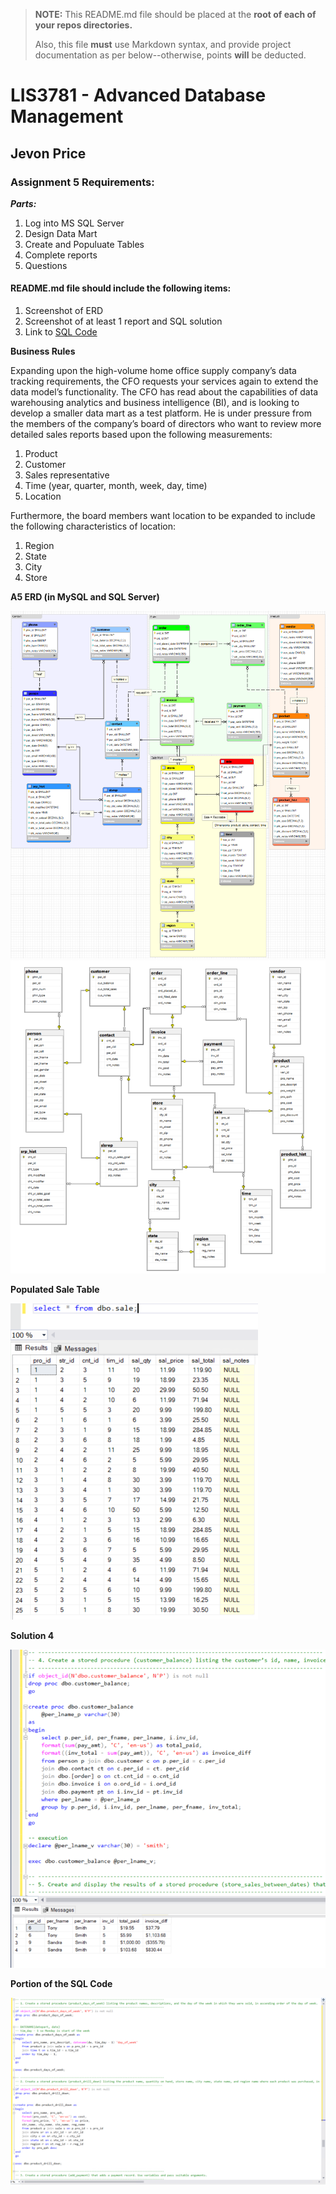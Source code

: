 > **NOTE:** This README.md file should be placed at the **root of each of your repos directories.**
>
>Also, this file **must** use Markdown syntax, and provide project documentation as per below--otherwise, points **will** be deducted.
>

# LIS3781 - Advanced Database Management

## Jevon Price

### Assignment 5 Requirements:

***Parts:***

1. Log into MS SQL Server
2. Design Data Mart
3. Create and Populuate Tables
4. Complete reports
5. Questions


#### README.md file should include the following items:

1. Screenshot of ERD
2. Screenshot of at least 1 report and SQL solution
4. Link to [SQL Code](lis3781_a5_solutions.sql)

**Business Rules**

Expanding upon the high-volume home office supply company’s data tracking requirements, the CFO requests your services again to extend the data model’s functionality. The CFO has read about the capabilities of data warehousing analytics and business intelligence (BI), and is looking to develop a smaller data mart as a test platform. He is under pressure from the members of the company’s board of directors who want to review more detailed sales reports based upon the following measurements:

1. Product
2. Customer
3. Sales representative
4. Time (year, quarter, month, week, day, time)
5. Location

Furthermore, the board members want location to be expanded to include the following characteristics of location:

1. Region
2. State
3. City
4. Store

**A5 ERD (in MySQL and SQL Server)**

![A5 ERD 1](img/a5_erd.png)
![A5 ERD 2](img/a5_erd_sql_server.png)

**Populated Sale Table**

![Sale Table Populated](img/sale_table.png)

**Solution 4**

![A Sql Solution](img/solution4.png)

**Portion of the SQL Code**

![Code](img/sql_code.png)